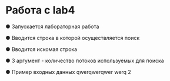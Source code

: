 # Работа с lab4
   ● Запускается лабораторная работа
   
   ● Вводится строка в которой осуществляется поиск
   
   ● Вводится искомая строка
   
   ● 3 аргумент - количество потоков используемых для поиска
   
   ● Пример входных данных
   qwerqwerqwer
   werq
   2
   
